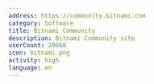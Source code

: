 ```yaml
---
address: https://community.bitnami.com
category: Software
title: Bitnami Community
description: Bitnami Community site
userCount: 20068
icon: bitnami.png
activity: high
language: en
---
```

